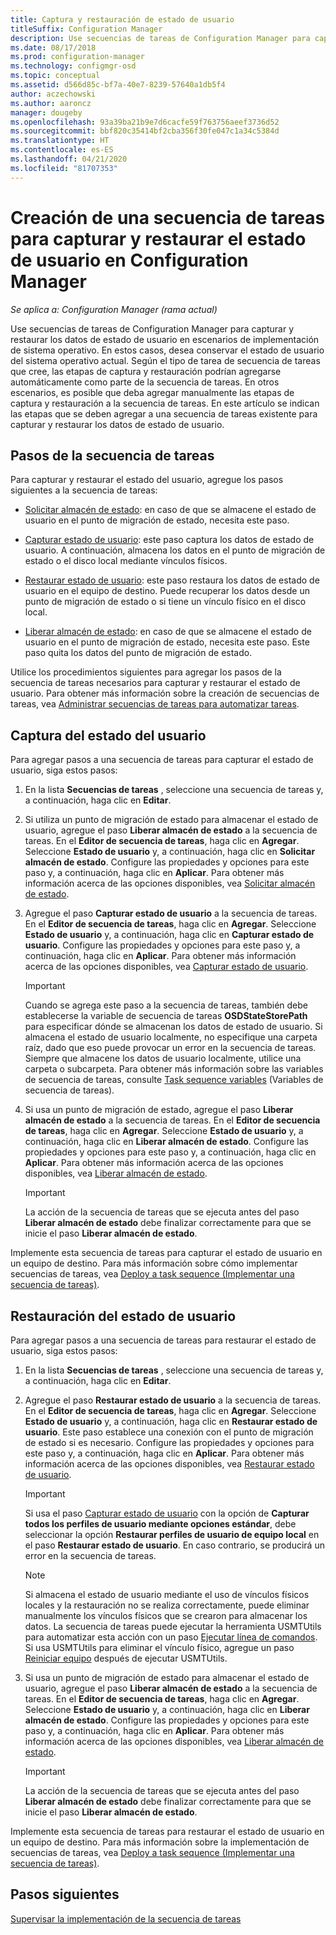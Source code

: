 ```yaml
---
title: Captura y restauración de estado de usuario
titleSuffix: Configuration Manager
description: Use secuencias de tareas de Configuration Manager para capturar y restaurar los datos de estado de usuario en escenarios de implementación de sistema operativo.
ms.date: 08/17/2018
ms.prod: configuration-manager
ms.technology: configmgr-osd
ms.topic: conceptual
ms.assetid: d566d85c-bf7a-40e7-8239-57640a1db5f4
author: aczechowski
ms.author: aaroncz
manager: dougeby
ms.openlocfilehash: 93a39ba21b9e7d6cacfe59f763756aeef3736d52
ms.sourcegitcommit: bbf820c35414bf2cba356f30fe047c1a34c5384d
ms.translationtype: HT
ms.contentlocale: es-ES
ms.lasthandoff: 04/21/2020
ms.locfileid: "81707353"
---
```

# <a name="create-a-task-sequence-to-capture-and-restore-user-state-in-configuration-manager"></a>Creación de una secuencia de tareas para capturar y restaurar el estado de usuario en Configuration Manager

 *Se aplica a: Configuration Manager (rama actual)*

 Use secuencias de tareas de Configuration Manager para capturar y restaurar los datos de estado de usuario en escenarios de implementación de sistema operativo. En estos casos, desea conservar el estado de usuario del sistema operativo actual. Según el tipo de tarea de secuencia de tareas que cree, las etapas de captura y restauración podrían agregarse automáticamente como parte de la secuencia de tareas. En otros escenarios, es posible que deba agregar manualmente las etapas de captura y restauración a la secuencia de tareas. En este artículo se indican las etapas que se deben agregar a una secuencia de tareas existente para capturar y restaurar los datos de estado de usuario.  



## <a name="task-sequence-steps"></a>Pasos de la secuencia de tareas  

Para capturar y restaurar el estado del usuario, agregue los pasos siguientes a la secuencia de tareas:  

- [Solicitar almacén de estado](../understand/task-sequence-steps.md#BKMK_RequestStateStore): en caso de que se almacene el estado de usuario en el punto de migración de estado, necesita este paso.  

- [Capturar estado de usuario](../understand/task-sequence-steps.md#BKMK_CaptureUserState): este paso captura los datos de estado de usuario. A continuación, almacena los datos en el punto de migración de estado o el disco local mediante vínculos físicos.  

- [Restaurar estado de usuario](../understand/task-sequence-steps.md#BKMK_RestoreUserState): este paso restaura los datos de estado de usuario en el equipo de destino. Puede recuperar los datos desde un punto de migración de estado o si tiene un vínculo físico en el disco local.  

- [Liberar almacén de estado](../understand/task-sequence-steps.md#BKMK_ReleaseStateStore): en caso de que se almacene el estado de usuario en el punto de migración de estado, necesita este paso. Este paso quita los datos del punto de migración de estado.  


 Utilice los procedimientos siguientes para agregar los pasos de la secuencia de tareas necesarios para capturar y restaurar el estado de usuario. Para obtener más información sobre la creación de secuencias de tareas, vea [Administrar secuencias de tareas para automatizar tareas](manage-task-sequences-to-automate-tasks.md).  



## <a name="capture-the-user-state"></a>Captura del estado del usuario  

 Para agregar pasos a una secuencia de tareas para capturar el estado de usuario, siga estos pasos:

1.  En la lista **Secuencias de tareas** , seleccione una secuencia de tareas y, a continuación, haga clic en **Editar**.  

2.  Si utiliza un punto de migración de estado para almacenar el estado de usuario, agregue el paso **Liberar almacén de estado** a la secuencia de tareas. En el **Editor de secuencia de tareas**, haga clic en **Agregar**. Seleccione **Estado de usuario** y, a continuación, haga clic en **Solicitar almacén de estado**. Configure las propiedades y opciones para este paso y, a continuación, haga clic en **Aplicar**. Para obtener más información acerca de las opciones disponibles, vea [Solicitar almacén de estado](../understand/task-sequence-steps.md#BKMK_RequestStateStore).  

3.  Agregue el paso **Capturar estado de usuario** a la secuencia de tareas. En el **Editor de secuencia de tareas**, haga clic en **Agregar**. Seleccione **Estado de usuario** y, a continuación, haga clic en **Capturar estado de usuario**. Configure las propiedades y opciones para este paso y, a continuación, haga clic en **Aplicar**. Para obtener más información acerca de las opciones disponibles, vea [Capturar estado de usuario](../understand/task-sequence-steps.md#BKMK_CaptureUserState).  

    > [!IMPORTANT]  
    >  Cuando se agrega este paso a la secuencia de tareas, también debe establecerse la variable de secuencia de tareas **OSDStateStorePath** para especificar dónde se almacenan los datos de estado de usuario. Si almacena el estado de usuario localmente, no especifique una carpeta raíz, dado que eso puede provocar un error en la secuencia de tareas. Siempre que almacene los datos de usuario localmente, utilice una carpeta o subcarpeta. Para obtener más información sobre las variables de secuencia de tareas, consulte [Task sequence variables](../understand/task-sequence-variables.md#OSDStateStorePath) (Variables de secuencia de tareas).  

4.  Si usa un punto de migración de estado, agregue el paso **Liberar almacén de estado** a la secuencia de tareas. En el **Editor de secuencia de tareas**, haga clic en **Agregar**. Seleccione **Estado de usuario** y, a continuación, haga clic en **Liberar almacén de estado**. Configure las propiedades y opciones para este paso y, a continuación, haga clic en **Aplicar**. Para obtener más información acerca de las opciones disponibles, vea [Liberar almacén de estado](../understand/task-sequence-steps.md#BKMK_ReleaseStateStore).  

    > [!IMPORTANT]  
    >  La acción de la secuencia de tareas que se ejecuta antes del paso **Liberar almacén de estado** debe finalizar correctamente para que se inicie el paso **Liberar almacén de estado**.  


 Implemente esta secuencia de tareas para capturar el estado de usuario en un equipo de destino. Para más información sobre cómo implementar secuencias de tareas, vea [Deploy a task sequence (Implementar una secuencia de tareas)](deploy-a-task-sequence.md).  



## <a name="restore-the-user-state"></a>Restauración del estado de usuario  

 Para agregar pasos a una secuencia de tareas para restaurar el estado de usuario, siga estos pasos:

1. En la lista **Secuencias de tareas** , seleccione una secuencia de tareas y, a continuación, haga clic en **Editar**.  

2. Agregue el paso **Restaurar estado de usuario** a la secuencia de tareas. En el **Editor de secuencia de tareas**, haga clic en **Agregar**. Seleccione **Estado de usuario** y, a continuación, haga clic en **Restaurar estado de usuario**. Este paso establece una conexión con el punto de migración de estado si es necesario. Configure las propiedades y opciones para este paso y, a continuación, haga clic en **Aplicar**. Para obtener más información acerca de las opciones disponibles, vea [Restaurar estado de usuario](../understand/task-sequence-steps.md#BKMK_RestoreUserState).  

   > [!Important]  
   >  Si usa el paso [Capturar estado de usuario](../understand/task-sequence-steps.md#BKMK_CaptureUserState) con la opción de **Capturar todos los perfiles de usuario mediante opciones estándar**, debe seleccionar la opción **Restaurar perfiles de usuario de equipo local** en el paso **Restaurar estado de usuario**. En caso contrario, se producirá un error en la secuencia de tareas.  

   > [!Note]  
   > Si almacena el estado de usuario mediante el uso de vínculos físicos locales y la restauración no se realiza correctamente, puede eliminar manualmente los vínculos físicos que se crearon para almacenar los datos. La secuencia de tareas puede ejecutar la herramienta USMTUtils para automatizar esta acción con un paso [Ejecutar línea de comandos](../understand/task-sequence-steps.md#BKMK_RunCommandLine). Si usa USMTUtils para eliminar el vínculo físico, agregue un paso [Reiniciar equipo](../understand/task-sequence-steps.md#BKMK_RestartComputer) después de ejecutar USMTUtils.  

3. Si usa un punto de migración de estado para almacenar el estado de usuario, agregue el paso **Liberar almacén de estado** a la secuencia de tareas. En el **Editor de secuencia de tareas**, haga clic en **Agregar**. Seleccione **Estado de usuario** y, a continuación, haga clic en **Liberar almacén de estado**. Configure las propiedades y opciones para este paso y, a continuación, haga clic en **Aplicar**. Para obtener más información acerca de las opciones disponibles, vea [Liberar almacén de estado](../understand/task-sequence-steps.md#BKMK_ReleaseStateStore).  

   > [!IMPORTANT]  
   >  La acción de la secuencia de tareas que se ejecuta antes del paso **Liberar almacén de estado** debe finalizar correctamente para que se inicie el paso **Liberar almacén de estado**.  


 Implemente esta secuencia de tareas para restaurar el estado de usuario en un equipo de destino. Para más información sobre la implementación de secuencias de tareas, vea [Deploy a task sequence (Implementar una secuencia de tareas)](deploy-a-task-sequence.md).  



## <a name="next-steps"></a>Pasos siguientes

[Supervisar la implementación de la secuencia de tareas](monitor-operating-system-deployments.md#BKMK_TSDeployStatus)
